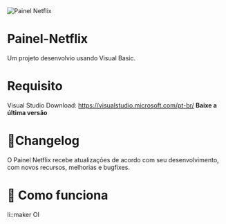<img src="https://uploaddeimagens.com.br/images/002/974/124/full/Capturar.PNG?1606015761" alt="Painel Netflix" style="max-width:100%;">


# Painel-Netflix

Um projeto desenvolvio usando Visual Basic.

# Requisito

Visual Studio 
Download: https://visualstudio.microsoft.com/pt-br/
<strong>Baixe a última versão </strong>

# 📜Changelog

O Painel Netflix recebe atualizações de acordo com seu desenvolvimento, com novos recursos, melhorias e bugfixes.

# 📖 Como funciona

li::maker OI 
